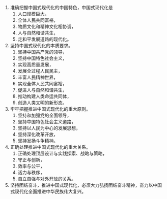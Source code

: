 1. 准确把握中国式现代化的中国特色，中国式现代化是
	1. 人口规模巨大，
	2. 全体人民共同富裕，
	3. 物质文化和精神文化相协调，
	4. 人与自然和谐共生，
	5. 走和平发展道路的现代化。
2. 坚持中国式现代化的本质要求。
	1. 坚持中国共产党的领导，
	2. 坚持中国特色社会主义，
	3. 实现高质量发展，
	4. 发展全过程人民民主，
	5. 丰富人民精神世界，
	6. 实现全体人民共同富裕，
	7. 促进人与自然和谐共生，
	8. 推动构建人类命运共同体，
	9. 创造人类文明的新形态。
3. 牢牢把握推进中国式现代化的重大原则。
	1. 坚持和加强党的全面领导，
	2. 坚持中国特色社会主义道路，
	3. 坚持以人民为中心的发展思想，
	4. 坚持深化改革开放，
	5. 坚持发扬斗争精神。
4. 正确处理推进中国式现代化的重大关系。
	1. 正确处理顶层设计与实践探索、战略与策略，
	2. 守正与创新，
	3. 效率与公平，
	4. 活力与秩序，
	5. 自立自强与对外开放的关系。
5. 坚持团结奋斗，推进中国式现代化，必须大力弘扬团结奋斗精神，奋力以中国式现代化全面推进中华民族伟大复兴。